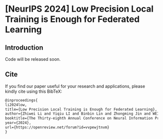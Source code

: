 # [NeurIPS 2024] Low Precision Local Training is Enough for Federated Learning

## Introduction

Code will be released soon.


## Cite

If you find our paper useful for your research and applications, please kindly cite using this BibTeX:

```latex
@inproceedings{
li2024low,
title={Low Precision Local Training is Enough for Federated Learning},
author={Zhiwei Li and Yiqiu LI and Binbin Lin and Zhongming Jin and WEIZHONG ZHANG},
booktitle={The Thirty-eighth Annual Conference on Neural Information Processing Systems},
year={2024},
url={https://openreview.net/forum?id=vvpewjtnvm}
}
```
